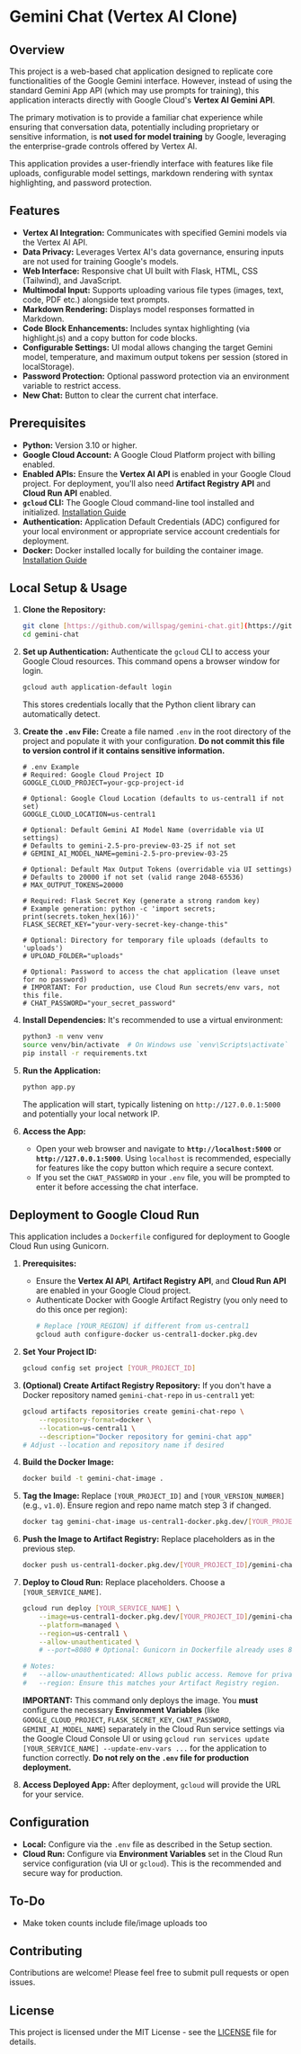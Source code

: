 # Gemini Chat (Vertex AI Clone)

## Overview

This project is a web-based chat application designed to replicate core functionalities of the Google Gemini interface. However, instead of using the standard Gemini App API (which may use prompts for training), this application interacts directly with Google Cloud's **Vertex AI Gemini API**.

The primary motivation is to provide a familiar chat experience while ensuring that conversation data, potentially including proprietary or sensitive information, is **not used for model training** by Google, leveraging the enterprise-grade controls offered by Vertex AI.

This application provides a user-friendly interface with features like file uploads, configurable model settings, markdown rendering with syntax highlighting, and password protection.

## Features

* **Vertex AI Integration:** Communicates with specified Gemini models via the Vertex AI API.
* **Data Privacy:** Leverages Vertex AI's data governance, ensuring inputs are not used for training Google's models.
* **Web Interface:** Responsive chat UI built with Flask, HTML, CSS (Tailwind), and JavaScript.
* **Multimodal Input:** Supports uploading various file types (images, text, code, PDF etc.) alongside text prompts.
* **Markdown Rendering:** Displays model responses formatted in Markdown.
* **Code Block Enhancements:** Includes syntax highlighting (via highlight.js) and a copy button for code blocks.
* **Configurable Settings:** UI modal allows changing the target Gemini model, temperature, and maximum output tokens per session (stored in localStorage).
* **Password Protection:** Optional password protection via an environment variable to restrict access.
* **New Chat:** Button to clear the current chat interface.

## Prerequisites

* **Python:** Version 3.10 or higher.
* **Google Cloud Account:** A Google Cloud Platform project with billing enabled.
* **Enabled APIs:** Ensure the **Vertex AI API** is enabled in your Google Cloud project. For deployment, you'll also need **Artifact Registry API** and **Cloud Run API** enabled.
* **`gcloud` CLI:** The Google Cloud command-line tool installed and initialized. [Installation Guide](https://cloud.google.com/sdk/docs/install)
* **Authentication:** Application Default Credentials (ADC) configured for your local environment or appropriate service account credentials for deployment.
* **Docker:** Docker installed locally for building the container image. [Installation Guide](https://docs.docker.com/engine/install/)

## Local Setup & Usage

1.  **Clone the Repository:**
    ```bash
    git clone [https://github.com/willspag/gemini-chat.git](https://github.com/willspag/gemini-chat.git)
    cd gemini-chat
    ```

2.  **Set up Authentication:**
    Authenticate the `gcloud` CLI to access your Google Cloud resources. This command opens a browser window for login.
    ```bash
    gcloud auth application-default login
    ```
    This stores credentials locally that the Python client library can automatically detect.

3.  **Create the `.env` File:**
    Create a file named `.env` in the root directory of the project and populate it with your configuration. **Do not commit this file to version control if it contains sensitive information.**

    ```plaintext
    # .env Example
    # Required: Google Cloud Project ID
    GOOGLE_CLOUD_PROJECT=your-gcp-project-id

    # Optional: Google Cloud Location (defaults to us-central1 if not set)
    GOOGLE_CLOUD_LOCATION=us-central1

    # Optional: Default Gemini AI Model Name (overridable via UI settings)
    # Defaults to gemini-2.5-pro-preview-03-25 if not set
    # GEMINI_AI_MODEL_NAME=gemini-2.5-pro-preview-03-25

    # Optional: Default Max Output Tokens (overridable via UI settings)
    # Defaults to 20000 if not set (valid range 2048-65536)
    # MAX_OUTPUT_TOKENS=20000

    # Required: Flask Secret Key (generate a strong random key)
    # Example generation: python -c 'import secrets; print(secrets.token_hex(16))'
    FLASK_SECRET_KEY="your-very-secret-key-change-this"

    # Optional: Directory for temporary file uploads (defaults to 'uploads')
    # UPLOAD_FOLDER="uploads"

    # Optional: Password to access the chat application (leave unset for no password)
    # IMPORTANT: For production, use Cloud Run secrets/env vars, not this file.
    # CHAT_PASSWORD="your_secret_password"
    ```

4.  **Install Dependencies:**
    It's recommended to use a virtual environment:
    ```bash
    python3 -m venv venv
    source venv/bin/activate  # On Windows use `venv\Scripts\activate`
    pip install -r requirements.txt
    ```

5.  **Run the Application:**
    ```bash
    python app.py
    ```
    The application will start, typically listening on `http://127.0.0.1:5000` and potentially your local network IP.

6.  **Access the App:**
    * Open your web browser and navigate to **`http://localhost:5000`** or **`http://127.0.0.1:5000`**. Using `localhost` is recommended, especially for features like the copy button which require a secure context.
    * If you set the `CHAT_PASSWORD` in your `.env` file, you will be prompted to enter it before accessing the chat interface.

## Deployment to Google Cloud Run

This application includes a `Dockerfile` configured for deployment to Google Cloud Run using Gunicorn.

1.  **Prerequisites:**
    * Ensure the **Vertex AI API**, **Artifact Registry API**, and **Cloud Run API** are enabled in your Google Cloud project.
    * Authenticate Docker with Google Artifact Registry (you only need to do this once per region):
        ```bash
        # Replace [YOUR_REGION] if different from us-central1
        gcloud auth configure-docker us-central1-docker.pkg.dev
        ```

2.  **Set Your Project ID:**
    ```bash
    gcloud config set project [YOUR_PROJECT_ID]
    ```

3.  **(Optional) Create Artifact Registry Repository:**
    If you don't have a Docker repository named `gemini-chat-repo` in `us-central1` yet:
    ```bash
    gcloud artifacts repositories create gemini-chat-repo \
        --repository-format=docker \
        --location=us-central1 \
        --description="Docker repository for gemini-chat app"
    # Adjust --location and repository name if desired
    ```

4.  **Build the Docker Image:**
    ```bash
    docker build -t gemini-chat-image .
    ```

5.  **Tag the Image:**
    Replace `[YOUR_PROJECT_ID]` and `[YOUR_VERSION_NUMBER]` (e.g., `v1.0`). Ensure region and repo name match step 3 if changed.
    ```bash
    docker tag gemini-chat-image us-central1-docker.pkg.dev/[YOUR_PROJECT_ID]/gemini-chat-repo/gemini-chat-image:v[YOUR_VERSION_NUMBER]
    ```

6.  **Push the Image to Artifact Registry:**
    Replace placeholders as in the previous step.
    ```bash
    docker push us-central1-docker.pkg.dev/[YOUR_PROJECT_ID]/gemini-chat-repo/gemini-chat-image:v[YOUR_VERSION_NUMBER]
    ```

7.  **Deploy to Cloud Run:**
    Replace placeholders. Choose a `[YOUR_SERVICE_NAME]`.
    ```bash
    gcloud run deploy [YOUR_SERVICE_NAME] \
        --image=us-central1-docker.pkg.dev/[YOUR_PROJECT_ID]/gemini-chat-repo/gemini-chat-image:v[YOUR_VERSION_NUMBER] \
        --platform=managed \
        --region=us-central1 \
        --allow-unauthenticated \
        # --port=8080 # Optional: Gunicorn in Dockerfile already uses 8080

    # Notes:
    #   --allow-unauthenticated: Allows public access. Remove for private access (requires IAM configuration).
    #   --region: Ensure this matches your Artifact Registry region.
    ```
    **IMPORTANT:** This command only deploys the image. You **must** configure the necessary **Environment Variables** (like `GOOGLE_CLOUD_PROJECT`, `FLASK_SECRET_KEY`, `CHAT_PASSWORD`, `GEMINI_AI_MODEL_NAME`) separately in the Cloud Run service settings via the Google Cloud Console UI or using `gcloud run services update [YOUR_SERVICE_NAME] --update-env-vars ...` for the application to function correctly. **Do not rely on the `.env` file for production deployment.**

8.  **Access Deployed App:** After deployment, `gcloud` will provide the URL for your service.

## Configuration

* **Local:** Configure via the `.env` file as described in the Setup section.
* **Cloud Run:** Configure via **Environment Variables** set in the Cloud Run service configuration (via UI or `gcloud`). This is the recommended and secure way for production.

## To-Do
* Make token counts include file/image uploads too

## Contributing

Contributions are welcome! Please feel free to submit pull requests or open issues.

## License

This project is licensed under the MIT License - see the [LICENSE](LICENSE) file for details.
